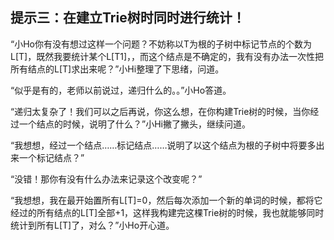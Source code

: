 ## 提示三：在建立Trie树时同时进行统计！
“小Ho你有没有想过这样一个问题？不妨称以T为根的子树中标记节点的个数为L[T]，既然我要统计某个L[T1]，，而这个结点是不确定的，我有没有办法一次性把所有结点的L[T]求出来呢？”小Hi整理了下思绪，问道。

“似乎是有的，老师以前说过，递归什么的。。”小Ho答道。

“递归太复杂了！我们可以之后再说，你这么想，在你构建Trie树的时候，当你经过一个结点的时候，说明了什么？”小Hi撇了撇头，继续问道。

“我想想，经过一个结点……标记结点……说明了以这个结点为根的子树中将要多出来一个标记结点？”

“没错！那你有没有什么办法来记录这个改变呢？”

“我想想，我在最开始置所有L[T]=0，然后每次添加一个新的单词的时候，都将它经过的所有结点的L[T]全部+1，这样我构建完这棵Trie树的时候，我也就能够同时统计到所有L[T]了，对么？”小Ho开心道。